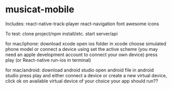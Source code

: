 # musicat-mobile

Includes:
react-native-track-player
react-navigation
font awesome icons

To test:
clone project/npm install/etc.
start server/api

for mac/iphone:
download xcode
open ios folder in xcode
choose simulated phone model or connect a device using set the active scheme (you may need an apple development account to connect your own device)
press play (or React-native run-ios in terminal)

for mac/android:
download android studio
open android file in android studio
press play and either connect a device or create a new virtual device, click ok on available virtual device of your choice
your app should run??
